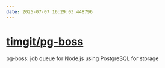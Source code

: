 ```yaml
---
date: 2025-07-07 16:29:03.448796
---
```


# [timgit/pg-boss](https://github.com/timgit/pg-boss)

pg-boss: job queue for Node.js using PostgreSQL for storage